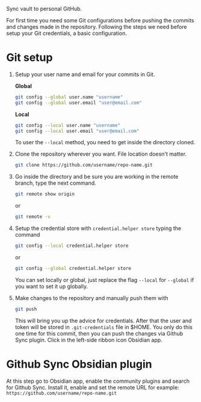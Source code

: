Sync vault to personal GitHub.

For first time you need some Git configurations before pushing the commits and changes made in the repository. Following the steps we need before setup your Git credentials, a basic configuration.

# Git setup

1. Setup your user name and email for your commits in Git.

	**Global**
	```sh
	git config --global user.name "username"
	git config --global user.email "user@email.com"
	```

	**Local**
	```sh
	git config --local user.name "username"
	git config --local user.email "user@email.com"
	```
	
	To user the `--local` method, you need to get inside the directory cloned.

2. Clone the repository wherever you want. File location doesn't matter.

	```sh
	git clone https://github.com/username/repo-name.git
	```

3. Go inside the directory and be sure you are working in the remote branch, type the next command.

	```sh
	git remote show origin
	```
	or
	```sh
	git remote -v
	```

4. Setup the credential store with `credential.helper store` typing the command

	```sh
	git config --local credential.helper store
	```
	or
	```sh
	git config --global credential.helper store
	```

	You can set locally or global, just replace the flag `--local` for `--global` if you want to set it up globally.

5. Make changes to the repository and manually push them with

	```sh
	git push
	```
	
	This will bring you up the advice for credentials. After that the user and token will be stored in `.git-credentials` file in $HOME. You only do this one time for this commit, then you can push the changes via Github Sync plugin. Click in the left-side ribbon icon Obsidian app.

# Github Sync Obsidian plugin

At this step go to Obsidian app, enable the community plugins and search for Github Sync. Install it, enable and set the remote URL for example: `https://github.com/username/repo-name.git`